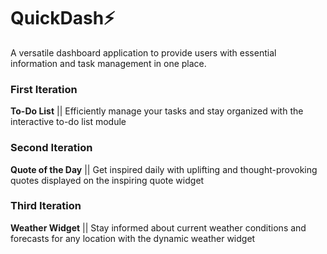 # QuickDash⚡
A versatile dashboard application to provide users with essential information and task management in one place.

### First Iteration 
**To-Do List** ||
Efficiently manage your tasks and stay organized with the interactive to-do list module

### Second Iteration
**Quote of the Day** ||
Get inspired daily with uplifting and thought-provoking quotes displayed on the inspiring quote widget

### Third Iteration
**Weather Widget** ||
Stay informed about current weather conditions and forecasts for any location with the dynamic weather widget
